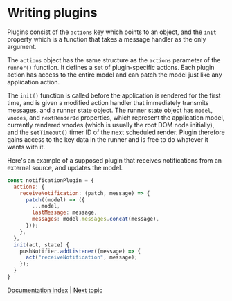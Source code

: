 # Writing plugins

Plugins consist of the `actions` key which points to an object, and the `init`
property which is a function that takes a message handler as the only argument.

The `actions` object has the same structure as the `actions` parameter of the
`runner()` function. It defines a set of plugin-specific actions. Each plugin
action has access to the entire model and can patch the model just like any
application action.

The `init()` function is called before the application is rendered for the first
time, and is given a modified action handler that immediately transmits
messages, and a runner state object. The runner state object has `model`,
`vnodes`, and `nextRenderId` properties, which represent the application model,
currently rendered vnodes (which is usually the root DOM node initially), and
the `setTimeout()` timer ID of the next scheduled render. Plugin therefore gains
access to the key data in the runner and is free to do whatever it wants with
it.

Here's an example of a supposed plugin that receives notifications from an
external source, and updates the model.

```javascript
const notificationPlugin = {
  actions: {
    receiveNotification: (patch, message) => {
      patch((model) => ({
        ...model,
        lastMessage: message,
        messages: model.messages.concat(message),
      }));
    },
  },
  init(act, state) {
    pushNotifier.addListener((message) => {
      act("receiveNotification", message);
    });
  }
}
```

[Documentation index](../main.md) | [Next topic](./testing.md)
